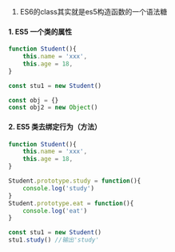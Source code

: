 1. ES6的class其实就是es5构造函数的一个语法糖

#### 1. ES5 一个类的属性

```js
function Student(){
    this.name = 'xxx',
    this.age = 18,
}

const stu1 = new Student()

const obj = {}
const obj2 = new Object()
```

#### 2. ES5 类去绑定行为（方法）

```js
function Student(){
    this.name = 'xxx',
    this.age = 18,
}

Student.prototype.study = function(){
    console.log('study')
}
Student.prototype.eat = function(){
    console.log('eat')
}

const stu1 = new Student()
stu1.study() //输出'study'
```

